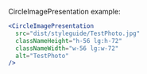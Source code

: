 CircleImagePresentation example:

```jsx
<CircleImagePresentation
  src="dist/styleguide/TestPhoto.jpg"
  classNameHeight="h-56 lg:h-72"
  classNameWidth="w-56 lg:w-72"
  alt="TestPhoto"
/>
```
